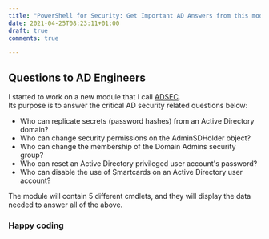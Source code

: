 ```yaml
--- 
title: "PowerShell for Security: Get Important AD Answers from this module" 
date: 2021-04-25T08:23:11+01:00 
draft: true
comments: true

--- 
```

## Questions to AD Engineers

I started to work on a new module that I call [ADSEC](https://github.com/ehmiiz/PowerShell/tree/master/ADSEC).  
Its purpose is to answer the critical AD security related questions below:  

* Who can replicate secrets (password hashes) from an Active Directory domain?  
* Who can change security permissions on the AdminSDHolder object?  
* Who can change the membership of the Domain Admins security group?  
* Who can reset an Active Directory privileged user account's password?  
* Who can disable the use of Smartcards on an Active Directory user account?  

The module will contain 5 different cmdlets, and they will display the data needed to answer all of the above.

### Happy coding
